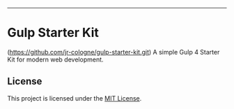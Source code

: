 



----------------------------------------------------------
# Gulp Starter Kit
(https://github.com/jr-cologne/gulp-starter-kit.git)
A simple Gulp 4 Starter Kit for modern web development.

## License
This project is licensed under the [MIT License](https://github.com/jr-cologne/gulp-starter-kit/blob/master/LICENSE).
